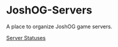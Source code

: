 # JoshOG-Servers
A place to organize JoshOG game servers.

[Server Statuses](http://status.joshog.com/)
